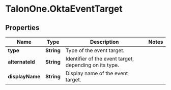 # TalonOne.OktaEventTarget

## Properties

Name | Type | Description | Notes
------------ | ------------- | ------------- | -------------
**type** | **String** | Type of the event target. | 
**alternateId** | **String** | Identifier of the event target, depending on its type. | 
**displayName** | **String** | Display name of the event target. | 


